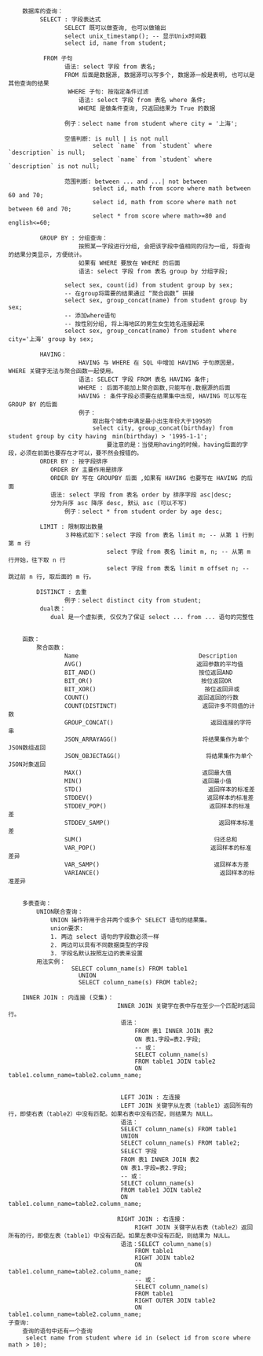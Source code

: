         数据库的查询：
             SELECT : 字段表达式
                    SELECT 既可以做查询, 也可以做输出
                    select unix_timestamp(); -- 显示Unix时间戳
                    select id, name from student;

              FROM ⼦句
                    语法: select 字段 from 表名;
                    FROM 后⾯是数据源, 数据源可以写多个, 数据源⼀般是表明, 也可以是其他查询的结果
                     WHERE ⼦句: 按指定条件过滤
                        语法: select 字段 from 表名 where 条件;
                        WHERE 是做条件查询, 只返回结果为 True 的数据
                
                    例子：select name from student where city = '上海';

                    空值判断: is null | is not null
                            select `name` from `student` where `description` is null;
                            select `name` from `student` where `description` is not null;

                    范围判断: between ... and ...| not between
                            select id, math from score where math between 60 and 70;
                            select id, math from score where math not between 60 and 70;
                            select * from score where math>=80 and english<=60;

             GROUP BY : 分组查询：
                        按照某⼀字段进⾏分组, 会把该字段中值相同的归为⼀组, 将查询的结果分类显示, ⽅便统计。
                        如果有 WHERE 要放在 WHERE 的后⾯
                        语法: select 字段 from 表名 group by 分组字段;
        
                    select sex, count(id) from student group by sex;
                    -- 在group将需要的结果通过 “聚合函数” 拼接
                    select sex, group_concat(name) from student group by sex;
                    -- 添加where语句
                    -- 按性别分组, 将上海地区的男⽣⼥⽣姓名连接起来
                    select sex, group_concat(name) from student where city='上海' group by sex;

             HAVING：
                        HAVING 与 WHERE 在 SQL 中增加 HAVING ⼦句原因是， WHERE 关键字⽆法与聚合函数⼀起使⽤。
                        语法: SELECT 字段 FROM 表名 HAVING 条件;
                        WHERE : 后⾯不能加上聚合函数,只能写在.数据源的后⾯
                        HAVING : 条件字段必须要在结果集中出现, HAVING 可以写在 GROUP BY 的后⾯
                        例子：
                            取出每个城市中满⾜最⼩出⽣年份⼤于1995的
                            select city, group_concat(birthday) from student group by city having　min(birthday) > '1995-1-1';
                                要注意的是：当使用having的时候，having后面的字段，必须在前面也要存在才可以，要不然会报错的。
             ORDER BY : 按字段排序
                ORDER BY 主要作⽤是排序
                ORDER BY 写在 GROUPBY 后⾯ ,如果有 HAVING 也要写在 HAVING 的后⾯
                语法: select 字段 from 表名 order by 排序字段 asc|desc;
                分为升序 asc 降序 desc, 默认 asc (可以不写)
                    例子：select * from student order by age desc;

             LIMIT : 限制取出数量
                    ３种格式如下：select 字段 from 表名 limit m; -- 从第 1 ⾏到第 m ⾏
                                select 字段 from 表名 limit m, n; -- 从第 m ⾏开始，往下取 n ⾏
                                select 字段 from 表名 limit m offset n; -- 跳过前 n ⾏, 取后⾯的 m ⾏。

            DISTINCT : 去重
                    例子：select distinct city from student;
             dual表：
                dual 是⼀个虚拟表, 仅仅为了保证 select ... from ... 语句的完整性


        函数：
            聚合函数：
                    Name 　　　　　　　　　　　　　　　　　　　　Description
                    AVG() 　　　　　　　　　　　　　　　　　　　返回参数的平均值
                    BIT_AND() 　　　　　　　　　　　　　　　　　按位返回AND
                    BIT_OR() 　　　　　　　　　　　　　　　　　　按位返回OR
                    BIT_XOR() 　　　　　　　　　　　　　　　　　　按位返回异或
                    COUNT() 　　　　　　　　　　　　　　　　　　返回返回的⾏数
                    COUNT(DISTINCT) 　　　　　　　　　　　　　　返回许多不同值的计数
                    GROUP_CONCAT() 　　　　　　　　　　　　　　　　返回连接的字符串
                    JSON_ARRAYAGG() 　　　　　　　　　　　　　　将结果集作为单个JSON数组返回
                    JSON_OBJECTAGG() 　　　　　　　　　　　　　　将结果集作为单个JSON对象返回
                    MAX() 　　　　　　　　　　　　　　　　　　　　返回最⼤值
                    MIN() 　　　　　　　　　　　　　　　　　　　　返回最⼩值
                    STD() 　　　　　　　　　　　　　　　　　　　　　返回样本的标准差
                    STDDEV() 　　　　　　　　　　　　　　　　　　　返回样本的标准差
                    STDDEV_POP() 　　　　　　　　　　　　　　　　　返回样本的标准差
                    STDDEV_SAMP() 　　　　　　　　　　　　　　　　　　返回样本标准差
                    SUM() 　　　　　　　　　　　　　　　　　　　　　　归还总和
                    VAR_POP() 　　　　　　　　　　　　　　　　　　　返回样本的标准差异
                    VAR_SAMP() 　　　　　　　　　　　　　　　　　　　返回样本⽅差
                    VARIANCE() 　　　　　　　　　　　　　　　　　　　　返回样本的标准差异
             

        多表查询：
            UNION联合查询：
                UNION 操作符⽤于合并两个或多个 SELECT 语句的结果集。
                union要求:
                1. 两边 select 语句的字段数必须⼀样
                2. 两边可以具有不同数据类型的字段
                3. 字段名默认按照左边的表来设置
            用法实例：
                      SELECT column_name(s) FROM table1
                        UNION
                        SELECT column_name(s) FROM table2;

        INNER JOIN : 内连接 (交集)：
                                   INNER JOIN 关键字在表中存在⾄少⼀个匹配时返回⾏。
                                    语法：
                                        FROM 表1 INNER JOIN 表2
                                        ON 表1.字段=表2.字段;
                                        -- 或：
                                        SELECT column_name(s)
                                        FROM table1 JOIN table2
                                        ON table1.column_name=table2.column_name;
                                       

                                    LEFT JOIN : 左连接
                                    LEFT JOIN 关键字从左表（table1）返回所有的⾏，即使右表（table2）中没有匹配。如果右表中没有匹配，则结果为 NULL。
                                    语法：
                                    SELECT column_name(s) FROM table1
                                    UNION
                                    SELECT column_name(s) FROM table2;
                                    SELECT 字段
                                    FROM 表1 INNER JOIN 表2
                                    ON 表1.字段=表2.字段;
                                    -- 或：
                                    SELECT column_name(s)
                                    FROM table1 JOIN table2
                                    ON table1.column_name=table2.column_name;

                                   RIGHT JOIN : 右连接：
                                        RIGHT JOIN 关键字从右表（table2）返回所有的⾏，即使左表（table1）中没有匹配。如果左表中没有匹配，则结果为 NULL。
                                    语法：SELECT column_name(s)
                                        FROM table1
                                        RIGHT JOIN table2
                                        ON table1.column_name=table2.column_name;
                                        -- 或：
                                        SELECT column_name(s)
                                        FROM table1
                                        RIGHT OUTER JOIN table2
                                        ON table1.column_name=table2.column_name;
    子查询:
        查询的语句中还有⼀个查询
         select name from student where id in (select id from score where math > 10);                                  


















